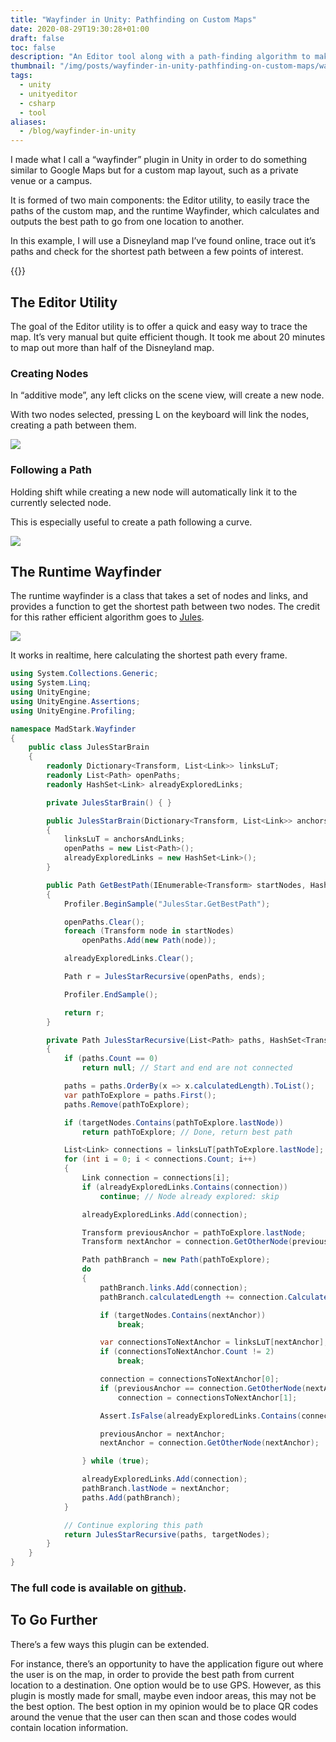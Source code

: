 ```yaml
---
title: "Wayfinder in Unity: Pathfinding on Custom Maps"
date: 2020-08-29T19:30:28+01:00
draft: false
toc: false
description: "An Editor tool along with a path-finding algorithm to make some sort of Google Maps for custom floor-plans within Unity."
thumbnail: "/img/posts/wayfinder-in-unity-pathfinding-on-custom-maps/wayfinder_thumbnail.jpg"
tags:
  - unity
  - unityeditor
  - csharp
  - tool
aliases:
  - /blog/wayfinder-in-unity
---
```


I made what I call a “wayfinder” plugin in Unity in order to do something similar to Google Maps but for a custom map layout, such as a private venue or a campus.

It is formed of two main components: the Editor utility, to easily trace the paths of the custom map, and the runtime Wayfinder, which calculates and outputs the best path to go from one location to another.

In this example, I will use a Disneyland map I’ve found online, trace out it’s paths and check for the shortest path between a few points of interest.

{{<youtube IVmNwgkqiGA>}}

## The Editor Utility

The goal of the Editor utility is to offer a quick and easy way to trace the map. It’s very manual but quite efficient though. It took me about 20 minutes to map out more than half of the Disneyland map.

### Creating Nodes

In “additive mode”, any left clicks on the scene view, will create a new node.

With two nodes selected, pressing L on the keyboard will link the nodes, creating a path between them.

![](/img/posts/wayfinder-in-unity-pathfinding-on-custom-maps/create_nodes.gif)

### Following a Path

Holding shift while creating a new node will automatically link it to the currently selected node.

This is especially useful to create a path following a curve.

![](/img/posts/wayfinder-in-unity-pathfinding-on-custom-maps/link_nodes.gif)

## The Runtime Wayfinder

The runtime wayfinder is a class that takes a set of nodes and links, and provides a function to get the shortest path between two nodes.
The credit for this rather efficient algorithm goes to [Jules](https://twitter.com/JulesLagard).

![](/img/posts/wayfinder-in-unity-pathfinding-on-custom-maps/get_shortest_path.gif)

It works in realtime, here calculating the shortest path every frame.

```csharp
using System.Collections.Generic;
using System.Linq;
using UnityEngine;
using UnityEngine.Assertions;
using UnityEngine.Profiling;

namespace MadStark.Wayfinder
{
    public class JulesStarBrain
    {
        readonly Dictionary<Transform, List<Link>> linksLuT;
        readonly List<Path> openPaths;
        readonly HashSet<Link> alreadyExploredLinks;

        private JulesStarBrain() { }

        public JulesStarBrain(Dictionary<Transform, List<Link>> anchorsAndLinks)
        {
            linksLuT = anchorsAndLinks;
            openPaths = new List<Path>();
            alreadyExploredLinks = new HashSet<Link>();
        }

        public Path GetBestPath(IEnumerable<Transform> startNodes, HashSet<Transform> ends)
        {
            Profiler.BeginSample("JulesStar.GetBestPath");

            openPaths.Clear();
            foreach (Transform node in startNodes)
                openPaths.Add(new Path(node));

            alreadyExploredLinks.Clear();

            Path r = JulesStarRecursive(openPaths, ends);

            Profiler.EndSample();

            return r;
        }

        private Path JulesStarRecursive(List<Path> paths, HashSet<Transform> targetNodes)
        {
            if (paths.Count == 0)
                return null; // Start and end are not connected

            paths = paths.OrderBy(x => x.calculatedLength).ToList();
            var pathToExplore = paths.First();
            paths.Remove(pathToExplore);

            if (targetNodes.Contains(pathToExplore.lastNode))
                return pathToExplore; // Done, return best path

            List<Link> connections = linksLuT[pathToExplore.lastNode];
            for (int i = 0; i < connections.Count; i++)
            {
                Link connection = connections[i];
                if (alreadyExploredLinks.Contains(connection))
                    continue; // Node already explored: skip

                alreadyExploredLinks.Add(connection);

                Transform previousAnchor = pathToExplore.lastNode;
                Transform nextAnchor = connection.GetOtherNode(previousAnchor);

                Path pathBranch = new Path(pathToExplore);
                do
                {
                    pathBranch.links.Add(connection);
                    pathBranch.calculatedLength += connection.CalculateCost();

                    if (targetNodes.Contains(nextAnchor))
                        break;

                    var connectionsToNextAnchor = linksLuT[nextAnchor];
                    if (connectionsToNextAnchor.Count != 2)
                        break;

                    connection = connectionsToNextAnchor[0];
                    if (previousAnchor == connection.GetOtherNode(nextAnchor))
                        connection = connectionsToNextAnchor[1];

                    Assert.IsFalse(alreadyExploredLinks.Contains(connection), "Path should not have been explored already.");

                    previousAnchor = nextAnchor;
                    nextAnchor = connection.GetOtherNode(nextAnchor);

                } while (true);

                alreadyExploredLinks.Add(connection);
                pathBranch.lastNode = nextAnchor;
                paths.Add(pathBranch);
            }

            // Continue exploring this path
            return JulesStarRecursive(paths, targetNodes);
        }
    }
}
```

### The full code is available on [github](https://github.com/MadStark/UnityWayfinder).

## To Go Further

There’s a few ways this plugin can be extended.

For instance, there’s an opportunity to have the application figure out where the user is on the map, in order to provide the best path from current location to a destination. One option would be to use GPS. However, as this plugin is mostly made for small, maybe even indoor areas, this may not be the best option. The best option in my opinion would be to place QR codes around the venue that the user can then scan and those codes would contain location information.